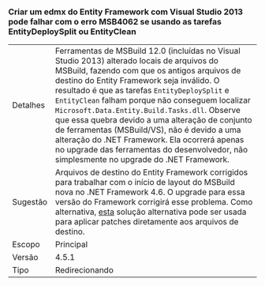 ### <a name="building-an-entity-framework-edmx-with-visual-studio-2013-can-fail-with-error-msb4062-if-using-the-entitydeploysplit-or-entityclean-tasks"></a>Criar um edmx do Entity Framework com Visual Studio 2013 pode falhar com o erro MSB4062 se usando as tarefas EntityDeploySplit ou EntityClean

|   |   |
|---|---|
|Detalhes|Ferramentas de MSBuild 12.0 (incluídas no Visual Studio 2013) alterado locais de arquivos do MSBuild, fazendo com que os antigos arquivos de destino do Entity Framework seja inválido. O resultado é que as tarefas <code>EntityDeploySplit</code> e <code>EntityClean</code> falham porque não conseguem localizar <code>Microsoft.Data.Entity.Build.Tasks.dll</code>. Observe que essa quebra devido a uma alteração de conjunto de ferramentas (MSBuild/VS), não é devido a uma alteração do .NET Framework. Ela ocorrerá apenas no upgrade das ferramentas do desenvolvedor, não simplesmente no upgrade do .NET Framework.|
|Sugestão|Arquivos de destino do Entity Framework corrigidos para trabalhar com o início de layout do MSBuild nova no .NET Framework 4.6. O upgrade para essa versão do Framework corrigirá esse problema. Como alternativa, [esta](http://stackoverflow.com/a/24249247/131944) solução alternativa pode ser usada para aplicar patches diretamente aos arquivos de destino.|
|Escopo|Principal|
|Versão|4.5.1|
|Tipo|Redirecionando|

